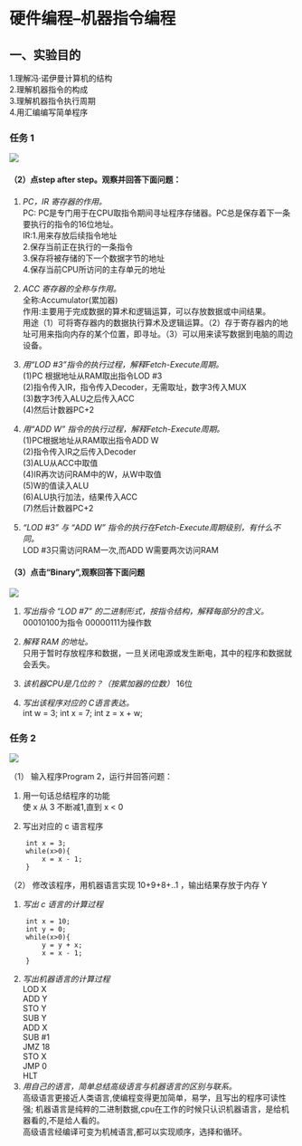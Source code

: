 # **硬件编程–机器指令编程**
## 一、实验目的
1.理解冯·诺伊曼计算机的结构  
2.理解机器指令的构成  
3.理解机器指令执行周期  
4.用汇编编写简单程序

### **任务 1**

![](http://thyrsi.com/t6/414/1541590407x1822611263.jpg)


#### **（2）点step after step。观察并回答下面问题：**

1. *PC，IR 寄存器的作用。*  
PC: PC是专门用于在CPU取指令期间寻址程序存储器。PC总是保存着下一条要执行的指令的16位地址。   
IR:1.用来存放后续指令地址   
   2.保存当前正在执行的一条指令   
   3.保存将被存储的下一个数据字节的地址   
   4.保存当前CPU所访问的主存单元的地址     


2. *ACC 寄存器的全称与作用。*  
全称:Accumulator(累加器)   
作用:主要用于完成数据的算术和逻辑运算，可以存放数据或中间结果。  
用途（1）可将寄存器内的数据执行算术及逻辑运算。（2）存于寄存器内的地址可用来指向内存的某个位置，即寻址。（3）可以用来读写数据到电脑的周边设备。

3. *用“LOD #3”指令的执行过程，解释Fetch-Execute周期。*  
(1)PC 根据地址从RAM取出指令LOD #3   
(2)指令传入IR，指令传入Decoder，无需取址，数字3传入MUX   
(3)数字3传入ALU之后传入ACC  
(4)然后计数器PC+2  

4. *用“ADD W” 指令的执行过程，解释Fetch-Execute周期。*  
(1)PC根据地址从RAM取出指令ADD W   
(2)指令传入IR之后传入Decoder   
(3)ALU从ACC中取值   
(4)IR再次访问RAM中的W，从W中取值   
(5)W的值读入ALU   
(6)ALU执行加法，结果传入ACC   
(7)然后计数器PC+2  

5. *“LOD #3” 与 “ADD W” 指令的执行在Fetch-Execute周期级别，有什么不同。*  
LOD #3只需访问RAM一次,而ADD W需要两次访问RAM   


#### **（3）点击“Binary”,观察回答下面问题**
![](http://thyrsi.com/t6/414/1541589933x-1566688347.jpg)

1. *写出指令 “LOD #7” 的二进制形式，按指令结构，解释每部分的含义。*  
00010100为指令  00000111为操作数   

2. *解释 RAM 的地址。*  
只用于暂时存放程序和数据，一旦关闭电源或发生断电，其中的程序和数据就会丢失。  

3. *该机器CPU是几位的？（按累加器的位数）*  16位  

4. *写出该程序对应的 C语言表达。*  
int w = 3; int x = 7; int z = x + w; 


### **任务 2**
![](http://thyrsi.com/t6/414/1541590914x1822611437.jpg)

（1） 输入程序Program 2，运行并回答问题：   
1. 用一句话总结程序的功能  
使 x 从 3 不断减1,直到 x < 0  

2. 写出对应的 c 语言程序  
```
    int x = 3;
    while(x>0){
        x = x - 1;
    }
```

（2） 修改该程序，用机器语言实现 10+9+8+..1 ，输出结果存放于内存 Y  

1. *写出 c 语言的计算过程*  
```
    int x = 10;
    int y = 0;
    while(x>0){
        y = y + x;
        x = x - 1;
    }
```

2. *写出机器语言的计算过程*  
LOD X  
ADD Y  
STO Y  
SUB Y  
ADD X  
SUB #1    
JMZ 18  
STO X  
JMP 0  
HLT  
3. *用自己的语言，简单总结高级语言与机器语言的区别与联系。*  
高级语言更接近人类语言,使编程变得更加简单，易学，且写出的程序可读性强; 机器语言是纯粹的二进制数据,cpu在工作的时候只认识机器语言，是给机器看的,不是给人看的。  
高级语言经编译可变为机械语言,都可以实现顺序，选择和循环。
